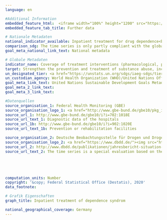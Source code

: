 ```yaml
---
language: en

#Additional Information
embedded_feature_html:  <iframe width="100%" height="1200" src="https://g205sdgs.github.io/sdg-indicators/public/AddInfos/en/3.5.1.pdf" frameborder="0" allowFullScreen="true"></iframe>
embedded_feature_tab_title: Further data

# Nationale Metadaten
national_indicator_available: Inpatient treatment for drug dependence<br>Inpatient treatment for dependence on alcohol and other psychoactive substances (total)<br> Inpatient treatment for dependence on alcohol<br>Inpatient treatment for dependence on other psychoactive substances<br>Estimate of high risk use (based on treatment entrants) of the substances opioids, cocaine and other stimulants in the age group 15 to 65 years
comparison_sdg: The time series is only partly compliant with the global metadata because only inpatient treatment is covered.
goal_meta_national_link_text: National metadata

# Globale Metadaten
indicator_name: Coverage of treatment interventions (pharmacological, psychosocial and rehabilitation and aftercare services) for substance use disorders
target: Strengthen the prevention and treatment of substance abuse, including narcotic drug abuse and harmful use of alcohol
un_designated_tier: <a href="https://unstats.un.org/sdgs/iaeg-sdgs/tier-classification/" title="Click here for more information on the UN tier classification.">Tier II</a>
un_custodian_agency: World Health Organization (WHO)/United Nations Office on Drugs and Crime (UNODC)
goal_meta_link_text: United Nations Sustainable Development Goals Metadata
goal_meta_2_link_text: 
goal_meta_3_link_text: 

#Datenquellen
source_organisation_1: Federal Health Monitoring (GBE)
source_organisation_logo_1: <a href="http://www.gbe-bund.de/gbe10/pkg_isgbe5.prc_isgbe?p_uid=gast&p_aid=50815950&p_sprache=E"><img src="https://g205sdgs.github.io/sdg-indicators/public/OrgImgEn/gbe.png" alt="Logo gbe" style="height:60px; width:148px" /></a>
source_url_1: http://www.gbe-bund.de/gbe10/i?i=702:1018E
source_url_text_1: Diagnostic data of the hospitals
source_url_1b: http://www.gbe-bund.de/gbe10/i?i=902:1020E
source_url_text_1b: Prevention or rehabilitation facilities

source_organisation_2: Deutsche Beobachtungsstelle für Drogen und Drogensucht
source_organisation_logo_2: <a href="https://www.dbdd.de/"><img src="https://g205sdgs.github.io/sdg-indicators/public/OrgImgEn/dbdd.png" alt="Logo dbdd" style="height:60px; width:148px" /></a>
source_url_2: http://www.dbdd.de/publikationen/jahresbericht-situation-illegaler-drogen-in-deutschland.html
source_url_text_2: The time series is a special evaluation based on the Annual Report of the National REITOX Focal Point to the EMCDDA, Workbook Drugs





computation_units: Number
copyright: '&copy; Federal Statistical Office (Destatis), 2020'
data_footnote: 

# Grafik Eigenschaften
graph_title: Inpatient treatment of dependence syndrom

national_geographical_coverage: Germany
---
```


